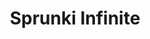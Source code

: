 ---
slug: sprunki-infinite-1866
title: Sprunki Infinite
description: "Sprunki Infinite is an exciting online game. Play for free directly in your browser!"
icon: /images/popular_mods/Sprunki Infinite.png
url: https://wowtbc.net/sprunkin/sprunki-infinite/index.html
previewImage: /images/popular_mods/Sprunki Infinite.png
type: popular mods

# SEO配置
seo:
  title: "Sprunki Infinite - Play Free Online Game | Fun Browser Games"
  description: "Sprunki Infinite - Play this fun online game for free in your browser. No download required!"
  ogImage: "/images/popular_mods/Sprunki Infinite.png"
  keywords: "sprunki-infinite-1866, online game, browser game, free game, popular mods game, play online"

videoUrls:
  - https://www.youtube.com/embed/example1
  - https://www.youtube.com/embed/example2

whyPlay:
  title: "Why Play Sprunki Infinite?"
  items:
    - "Immersive Gameplay: Sprunki Infinite offers an engaging and immersive gaming experience that will keep you entertained for hours"
    - "Challenging Levels: Test your skills with increasingly difficult challenges and obstacles"
    - "Beautiful Graphics: Enjoy stunning visuals and smooth animations that bring the game world to life"
    - "Regular Updates: New content and features are added regularly to keep the game fresh and exciting"
    - "Free to Play: Experience all the fun without spending a penny"
    - "Community Features: Connect with other players, share strategies, and compete for high scores"
    - "Cross-Platform: Play on any device with a web browser, no downloads required"

features:
  title: "Key Features of Sprunki Infinite"
  image: "/images/popular_mods/Sprunki Infinite.png"
  items:
    - "Intuitive Controls: Easy to learn controls make Sprunki Infinite accessible for players of all skill levels"
    - "Multiple Game Modes: Enjoy various gameplay options that provide different challenges and experiences"
    - "Character Customization: Personalize your gaming experience with unique characters and items"
    - "Achievement System: Complete special tasks to earn rewards and recognition"
    - "Leaderboards: Compete with players worldwide and see who can achieve the highest scores"

characteristics:
  title: "Game Characteristics"
  image: "/images/popular_mods/Sprunki Infinite.png"
  items:
    - "Genre: Popular mods game with elements of strategy and skill"
    - "Difficulty: Suitable for both casual gamers and those seeking a challenge"
    - "Play Time: Quick sessions or extended gameplay, depending on your preference"
    - "Art Style: Vibrant and engaging visuals that enhance the gaming experience"
    - "Sound Design: Immersive audio that complements the gameplay perfectly"

info: "Sprunki Infinite is an exciting online game that offers players a unique and engaging gaming experience. With its intuitive controls, stunning visuals, and challenging gameplay, Sprunki Infinite provides hours of entertainment for players of all ages and skill levels. Whether you're looking for a quick gaming session during a break or an extended play session, Sprunki Infinite delivers an immersive experience that will keep you coming back for more. The game features multiple levels of increasing difficulty, ensuring that players are constantly challenged as they progress. With regular updates adding new content and features, Sprunki Infinite remains fresh and exciting, providing endless entertainment options for its growing community of players."

howToPlayIntro: "Welcome to Sprunki Infinite! This guide will walk you through the basics and help you master the game. Whether you're a beginner or looking to improve your skills, these tips and instructions will enhance your gaming experience."

howToPlaySteps:
  - title: "Getting Started"
    description: "Begin your Sprunki Infinite adventure by familiarizing yourself with the controls. Use your keyboard or mouse to navigate through the game interface. The tutorial will guide you through the basic mechanics and help you understand the objectives."
  - title: "Understanding the Objectives"
    description: "In Sprunki Infinite, your main goal is to progress through levels by completing specific objectives. Each level presents unique challenges that require different strategies and approaches."
  - title: "Mastering the Controls"
    description: "Practice using the controls to improve your precision and reaction time. Sprunki Infinite requires quick reflexes and strategic thinking to overcome obstacles and defeat opponents."
  - title: "Utilizing Power-ups"
    description: "Collect power-ups throughout the game to enhance your abilities and overcome difficult challenges. Each power-up offers unique advantages that can be crucial for success."
  - title: "Developing Strategies"
    description: "As you progress in Sprunki Infinite, develop effective strategies for different scenarios. Analyze patterns, anticipate challenges, and adapt your approach to maximize your performance."

faq:
  title: "Frequently Asked Questions about Sprunki Infinite"
  items:
    - question: "Is Sprunki Infinite free to play?"
      answer: "Yes, Sprunki Infinite is completely free to play directly in your web browser. No downloads or purchases are required to enjoy the full game experience."
    - question: "Can I play Sprunki Infinite on mobile devices?"
      answer: "Yes, Sprunki Infinite is optimized for both desktop and mobile play. You can enjoy the game on any device with a web browser and internet connection."
    - question: "Are there any in-game purchases?"
      answer: "While Sprunki Infinite is free to play, there may be optional in-game purchases available for cosmetic items or additional features that don't affect core gameplay."
    - question: "How often is Sprunki Infinite updated?"
      answer: "The developers regularly update Sprunki Infinite with new content, features, and improvements based on player feedback and game performance."
    - question: "Can I play Sprunki Infinite offline?"
      answer: "Currently, Sprunki Infinite requires an internet connection to play as it's a browser-based online game."
    - question: "Is Sprunki Infinite suitable for children?"
      answer: "Yes, Sprunki Infinite is designed to be family-friendly and suitable for players of all ages."
    - question: "How do I report bugs or issues?"
      answer: "If you encounter any problems while playing Sprunki Infinite, you can report them through the game's support page or contact the developers directly through their website."
    - question: "Still Have Questions?"
      answer: "If you have additional questions about Sprunki Infinite that aren't covered in this FAQ, please visit our support center or contact our customer service team for assistance."
---